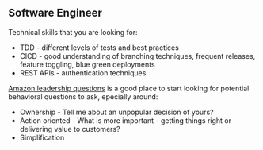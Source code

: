 
## Software Engineer 

Technical skills that you are looking for:

* TDD - different levels of tests and best practices
* CICD - good understanding of branching techniques, frequent releases, feature toggling, blue green deployments
* REST APIs - authentication techniques

[Amazon leadership questions](https://www.yoreoyster.com/blog/amazon-leadership-principles-questions/) is a good place to start looking for potential behavioral questions to ask, epecially around:

* Ownership - Tell me about an unpopular decision of yours?
* Action oriented - What is more important - getting things right or delivering value to customers?
* Simplification
